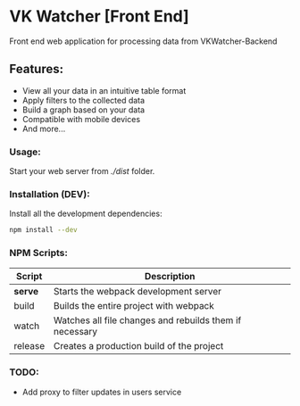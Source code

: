 # VK Watcher [Front End]
Front end web application for processing data from VKWatcher-Backend

## Features:
  - View all your data in an intuitive table format
  - Apply filters to the collected data
  - Build a graph based on your data
  - Compatible with mobile devices
  - And more...

### Usage:
Start your web server from *./dist* folder.

### Installation (DEV): 
Install all the development dependencies:
```sh
npm install --dev
```

### NPM Scripts:
| Script    | Description                                             |
| --------- | ------------------------------------------------------- |
| **serve** | Starts the webpack development server                   |
| build     | Builds the entire project with webpack                  |
| watch     | Watches all file changes and rebuilds them if necessary |
| release   | Creates a production build of the project               |

### TODO:
  - Add proxy to filter updates in users service